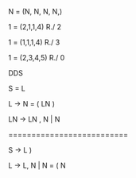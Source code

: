 N = (N, N, N, N,)

1 = (2,1,1,4) R./ 2

1 = (1,1,1,4) R./ 3

1 = (2,3,4,5) R./ 0

DDS

S = L

L -> N = ( LN )

LN -> LN , N
    | N

==========================

S -> L )

L -> L, N
    | N = ( N